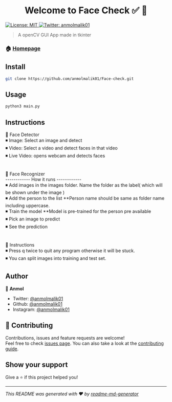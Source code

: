 <h1 align="center">Welcome to Face Check ✅ 👋</h1>
<p>
  <a href="#" target="_blank">
    <img alt="License: MIT" src="https://img.shields.io/badge/License-MIT-yellow.svg" />
  </a>
  <a href="https://twitter.com/anmolmalik01" target="_blank">
    <img alt="Twitter: anmolmalik01" src="https://img.shields.io/twitter/follow/anmolmalik01.svg?style=social" />
  </a>
</p>

> A openCV GUI App made in tkinter

### 🏠 [Homepage](https://github.com/anmolmalik01/Face-check)

## Install

```sh
git clone https://github.com/anmolmalik01/Face-check.git
```

## Usage

```sh
python3 main.py
```

## Instructions

🔷 Face Detector<br>
◾ Image: Select an image and detect <br>
◾ Video: Select a video and detect faces in that video<br>
◾ Live Video: opens webcam and detects faces<br>
<br>
<br>
🔷 Face Recognizer<br>
------------ How it runs ------------<br> 
◾ Add images in the images folder. Name the folder as the label( which will be shown under the image )<br>
◾ Add the person to the list **Person name should be same as folder name including uppercase.<br>
◾ Train the model **Model is pre-trained for the person pre available<br>
◾ Pick an image to predict<br>
◾ See the prediction<br>
<br>
<br>
🔷 Instructions<br>
◾ Press q twice to quit any program otherwise it will be stuck.<br>
◾ You can split images into training and test set.<br>


## Author

👤 **Anmol**

* Twitter: [@anmolmalik01](https://twitter.com/anmolmalik01)
* Github: [@anmolmalik01](https://github.com/anmolmalik01)
* Instagram: [@anmolmalik01](https://www.instagram.com/anmolmalik01/)

## 🤝 Contributing

Contributions, issues and feature requests are welcome!<br />Feel free to check [issues page](https://github.com/anmolmalik01/Face-check/issues). You can also take a look at the [contributing guide](https://github.com/anmolmalik01/Face-check/pulls).

## Show your support

Give a ⭐️ if this project helped you!

***
_This README was generated with ❤️ by [readme-md-generator](https://github.com/kefranabg/readme-md-generator)_